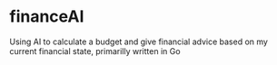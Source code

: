 # financeAI
Using AI to calculate a budget and give financial advice based on my current financial state, primarilly written in Go
